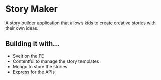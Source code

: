 # Story Maker


A story builder application that allows kids to create creative stories with their own ideas.

## Building it with…
* Svelt on the FE
* Contentful to manage the story templates
* Mongo to store the stories
* Express for the APIs

